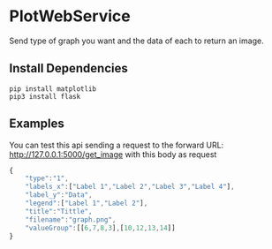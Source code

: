 # PlotWebService
Send type of graph you want and the data of each to return an image.

## Install Dependencies
``` 
pip install matplotlib
pip3 install flask
```

## Examples

You can test this api sending a request to the forward URL: http://127.0.0.1:5000/get_image
with this body as request

```javascript
{
	"type":"1",
	"labels_x":["Label 1","Label 2","Label 3","Label 4"],
	"label_y":"Data",
	"legend":["Label 1","Label 2"],
	"title":"Tittle",
	"filename":"graph.png",
	"valueGroup":[[6,7,8,3],[10,12,13,14]]
}
```
